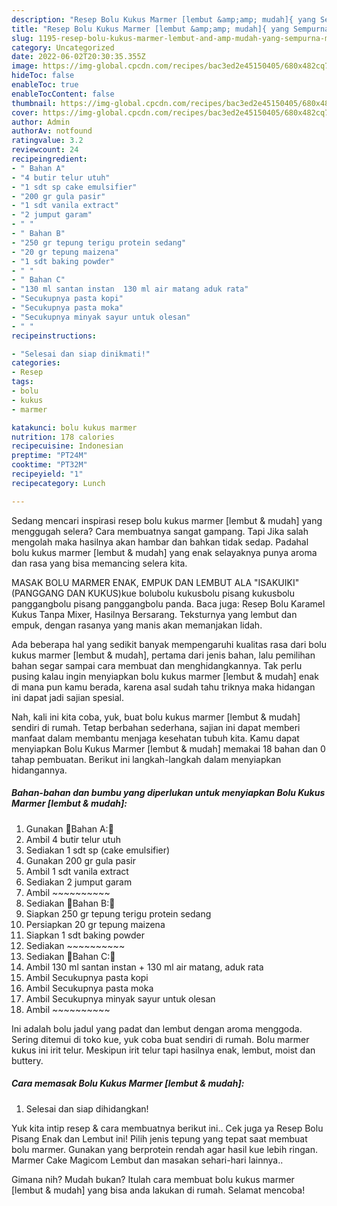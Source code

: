 ```yaml
---
description: "Resep Bolu Kukus Marmer [lembut &amp;amp; mudah]{ yang Sempurna,  Menu Buat lebaran"
title: "Resep Bolu Kukus Marmer [lembut &amp;amp; mudah]{ yang Sempurna,  Menu Buat lebaran"
slug: 1195-resep-bolu-kukus-marmer-lembut-and-amp-mudah-yang-sempurna-menu-buat-lebaran
category: Uncategorized
date: 2022-06-02T20:30:35.355Z
image: https://img-global.cpcdn.com/recipes/bac3ed2e45150405/680x482cq70/bolu-kukus-marmer-lembut-mudah-foto-resep-utama.jpg
hideToc: false
enableToc: true
enableTocContent: false
thumbnail: https://img-global.cpcdn.com/recipes/bac3ed2e45150405/680x482cq70/bolu-kukus-marmer-lembut-mudah-foto-resep-utama.jpg
cover: https://img-global.cpcdn.com/recipes/bac3ed2e45150405/680x482cq70/bolu-kukus-marmer-lembut-mudah-foto-resep-utama.jpg
author: Admin
authorAv: notfound
ratingvalue: 3.2
reviewcount: 24
recipeingredient:
- " Bahan A"
- "4 butir telur utuh"
- "1 sdt sp cake emulsifier"
- "200 gr gula pasir"
- "1 sdt vanila extract"
- "2 jumput garam"
- " "
- " Bahan B"
- "250 gr tepung terigu protein sedang"
- "20 gr tepung maizena"
- "1 sdt baking powder"
- " "
- " Bahan C"
- "130 ml santan instan  130 ml air matang aduk rata"
- "Secukupnya pasta kopi"
- "Secukupnya pasta moka"
- "Secukupnya minyak sayur untuk olesan"
- " "
recipeinstructions:

- "Selesai dan siap dinikmati!"
categories:
- Resep
tags:
- bolu
- kukus
- marmer

katakunci: bolu kukus marmer 
nutrition: 178 calories
recipecuisine: Indonesian
preptime: "PT24M"
cooktime: "PT32M"
recipeyield: "1"
recipecategory: Lunch

---
```



Sedang mencari inspirasi resep bolu kukus marmer [lembut &amp; mudah] yang menggugah selera? Cara membuatnya sangat gampang. Tapi Jika salah mengolah maka hasilnya akan hambar dan bahkan tidak sedap. Padahal bolu kukus marmer [lembut &amp; mudah] yang enak selayaknya punya aroma dan rasa yang bisa memancing selera kita.


MASAK BOLU MARMER ENAK, EMPUK DAN LEMBUT ALA &#34;ISAKUIKI&#34; (PANGGANG DAN KUKUS)kue bolubolu kukusbolu pisang kukusbolu panggangbolu pisang panggangbolu panda. Baca juga: Resep Bolu Karamel Kukus Tanpa Mixer, Hasilnya Bersarang. Teksturnya yang lembut dan empuk, dengan rasanya yang manis akan memanjakan lidah.

Ada beberapa hal yang sedikit banyak mempengaruhi kualitas rasa dari bolu kukus marmer [lembut &amp; mudah], pertama dari jenis bahan, lalu pemilihan bahan segar sampai cara membuat dan menghidangkannya. Tak perlu pusing kalau ingin menyiapkan bolu kukus marmer [lembut &amp; mudah] enak di mana pun kamu berada, karena asal sudah tahu triknya maka hidangan ini dapat jadi sajian spesial.


Nah, kali ini kita coba, yuk, buat bolu kukus marmer [lembut &amp; mudah] sendiri di rumah. Tetap berbahan sederhana, sajian ini dapat memberi manfaat dalam membantu menjaga kesehatan tubuh kita. Kamu dapat menyiapkan Bolu Kukus Marmer [lembut &amp; mudah] memakai 18 bahan dan 0 tahap pembuatan. Berikut ini langkah-langkah dalam menyiapkan hidangannya.

<!--inarticleads1-->

##### Bahan-bahan dan bumbu yang diperlukan untuk menyiapkan Bolu Kukus Marmer [lembut &amp; mudah]:

1. Gunakan  🌻Bahan A:🌻
1. Ambil 4 butir telur utuh
1. Sediakan 1 sdt sp (cake emulsifier)
1. Gunakan 200 gr gula pasir
1. Ambil 1 sdt vanila extract
1. Sediakan 2 jumput garam
1. Ambil  ~~~~~~~~~~
1. Sediakan  🌻Bahan B:🌻
1. Siapkan 250 gr tepung terigu protein sedang
1. Persiapkan 20 gr tepung maizena
1. Siapkan 1 sdt baking powder
1. Sediakan  ~~~~~~~~~~
1. Sediakan  🌻Bahan C:🌻
1. Ambil 130 ml santan instan + 130 ml air matang, aduk rata
1. Ambil Secukupnya pasta kopi
1. Ambil Secukupnya pasta moka
1. Ambil Secukupnya minyak sayur untuk olesan
1. Ambil  ~~~~~~~~~~


Ini adalah bolu jadul yang padat dan lembut dengan aroma menggoda. Sering ditemui di toko kue, yuk coba buat sendiri di rumah. Bolu marmer kukus ini irit telur. Meskipun irit telur tapi hasilnya enak, lembut, moist dan buttery. 

<!--inarticleads2-->

##### Cara memasak Bolu Kukus Marmer [lembut &amp; mudah]:


1. Selesai dan siap dihidangkan!

Yuk kita intip resep &amp; cara membuatnya berikut ini.. Cek juga ya Resep Bolu Pisang Enak dan Lembut ini! Pilih jenis tepung yang tepat saat membuat bolu marmer. Gunakan yang berprotein rendah agar hasil kue lebih ringan. Marmer Cake Magicom Lembut dan masakan sehari-hari lainnya.. 

Gimana nih? Mudah bukan? Itulah cara membuat bolu kukus marmer [lembut &amp; mudah] yang bisa anda lakukan di rumah. Selamat mencoba!
